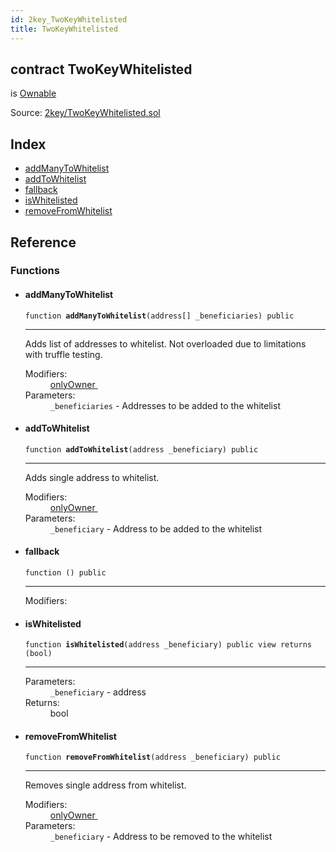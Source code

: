 ```yaml
---
id: 2key_TwoKeyWhitelisted
title: TwoKeyWhitelisted
---
```


<div class="contract-doc"><div class="contract"><h2 class="contract-header"><span class="contract-kind">contract</span> TwoKeyWhitelisted</h2><p class="base-contracts"><span>is</span> <a href="openzeppelin-solidity_contracts_ownership_Ownable.html">Ownable</a></p><div class="source">Source: <a href="git+https://github.com/2keynet/web3-alpha/blob/v0.0.1/contracts/2key/TwoKeyWhitelisted.sol" target="_blank">2key/TwoKeyWhitelisted.sol</a></div></div><div class="index"><h2>Index</h2><ul><li><a href="2key_TwoKeyWhitelisted.html#addManyToWhitelist">addManyToWhitelist</a></li><li><a href="2key_TwoKeyWhitelisted.html#addToWhitelist">addToWhitelist</a></li><li><a href="2key_TwoKeyWhitelisted.html#">fallback</a></li><li><a href="2key_TwoKeyWhitelisted.html#isWhitelisted">isWhitelisted</a></li><li><a href="2key_TwoKeyWhitelisted.html#removeFromWhitelist">removeFromWhitelist</a></li></ul></div><div class="reference"><h2>Reference</h2><div class="functions"><h3>Functions</h3><ul><li><div class="item function"><span id="addManyToWhitelist" class="anchor-marker"></span><h4 class="name">addManyToWhitelist</h4><div class="body"><code class="signature">function <strong>addManyToWhitelist</strong><span>(address[] _beneficiaries) </span><span>public </span></code><hr/><div class="description"><p>Adds list of addresses to whitelist. Not overloaded due to limitations with truffle testing.</p></div><dl><dt><span class="label-modifiers">Modifiers:</span></dt><dd><a href="openzeppelin-solidity_contracts_ownership_Ownable.html#onlyOwner">onlyOwner </a></dd><dt><span class="label-parameters">Parameters:</span></dt><dd><div><code>_beneficiaries</code> - Addresses to be added to the whitelist</div></dd></dl></div></div></li><li><div class="item function"><span id="addToWhitelist" class="anchor-marker"></span><h4 class="name">addToWhitelist</h4><div class="body"><code class="signature">function <strong>addToWhitelist</strong><span>(address _beneficiary) </span><span>public </span></code><hr/><div class="description"><p>Adds single address to whitelist.</p></div><dl><dt><span class="label-modifiers">Modifiers:</span></dt><dd><a href="openzeppelin-solidity_contracts_ownership_Ownable.html#onlyOwner">onlyOwner </a></dd><dt><span class="label-parameters">Parameters:</span></dt><dd><div><code>_beneficiary</code> - Address to be added to the whitelist</div></dd></dl></div></div></li><li><div class="item function"><span id="fallback" class="anchor-marker"></span><h4 class="name">fallback</h4><div class="body"><code class="signature">function <strong></strong><span>() </span><span>public </span></code><hr/><dl><dt><span class="label-modifiers">Modifiers:</span></dt><dd></dd></dl></div></div></li><li><div class="item function"><span id="isWhitelisted" class="anchor-marker"></span><h4 class="name">isWhitelisted</h4><div class="body"><code class="signature">function <strong>isWhitelisted</strong><span>(address _beneficiary) </span><span>public </span><span>view </span><span>returns  (bool) </span></code><hr/><dl><dt><span class="label-parameters">Parameters:</span></dt><dd><div><code>_beneficiary</code> - address</div></dd><dt><span class="label-return">Returns:</span></dt><dd>bool</dd></dl></div></div></li><li><div class="item function"><span id="removeFromWhitelist" class="anchor-marker"></span><h4 class="name">removeFromWhitelist</h4><div class="body"><code class="signature">function <strong>removeFromWhitelist</strong><span>(address _beneficiary) </span><span>public </span></code><hr/><div class="description"><p>Removes single address from whitelist.</p></div><dl><dt><span class="label-modifiers">Modifiers:</span></dt><dd><a href="openzeppelin-solidity_contracts_ownership_Ownable.html#onlyOwner">onlyOwner </a></dd><dt><span class="label-parameters">Parameters:</span></dt><dd><div><code>_beneficiary</code> - Address to be removed to the whitelist</div></dd></dl></div></div></li></ul></div></div></div>

